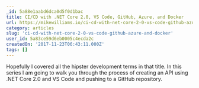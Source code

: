 ```yaml
---
_id: 5a88e1aabd6dca0d5f0d1bac
title: CI/CD with .NET Core 2.0, VS Code, GitHub, Azure, and Docker
url: https://mikewilliams.io/ci-cd-with-net-core-2-0-vs-code-github-azure-and-docker-891748641315
category: articles
slug: 'ci-cd-with-net-core-2-0-vs-code-github-azure-and-docker'
user_id: 5a83ce59d6eb0005c4ecda2c
createdOn: '2017-11-23T06:43:11.000Z'
tags: []
---
```


Hopefully I covered all the hipster development terms in that title. In this series I am going to walk you through the process of creating an API using .NET Core 2.0 and VS Code and pushing to a GitHub repository.
